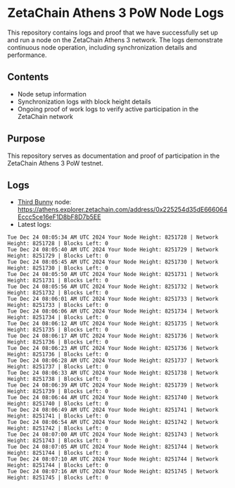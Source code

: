 # ZetaChain Athens 3 PoW Node Logs
This repository contains logs and proof that we have successfully set up and run a node on the ZetaChain Athens 3 network. The logs demonstrate continuous node operation, including synchronization details and performance.

## Contents
- Node setup information
- Synchronization logs with block height details
- Ongoing proof of work logs to verify active participation in the ZetaChain network

## Purpose
This repository serves as documentation and proof of participation in the ZetaChain Athens 3 PoW testnet.

## Logs

- [Third Bunny](https://thirdbunny.xyz/) node: https://athens.explorer.zetachain.com/address/0x225254d35dE666064Eccc5ce16eF1D8bF8D7b5EE
- Latest logs:
```
Tue Dec 24 08:05:34 AM UTC 2024 Your Node Height: 8251728 | Network Height: 8251728 | Blocks Left: 0
Tue Dec 24 08:05:40 AM UTC 2024 Your Node Height: 8251729 | Network Height: 8251729 | Blocks Left: 0
Tue Dec 24 08:05:45 AM UTC 2024 Your Node Height: 8251730 | Network Height: 8251730 | Blocks Left: 0
Tue Dec 24 08:05:50 AM UTC 2024 Your Node Height: 8251731 | Network Height: 8251731 | Blocks Left: 0
Tue Dec 24 08:05:56 AM UTC 2024 Your Node Height: 8251732 | Network Height: 8251732 | Blocks Left: 0
Tue Dec 24 08:06:01 AM UTC 2024 Your Node Height: 8251733 | Network Height: 8251733 | Blocks Left: 0
Tue Dec 24 08:06:06 AM UTC 2024 Your Node Height: 8251734 | Network Height: 8251734 | Blocks Left: 0
Tue Dec 24 08:06:12 AM UTC 2024 Your Node Height: 8251735 | Network Height: 8251735 | Blocks Left: 0
Tue Dec 24 08:06:17 AM UTC 2024 Your Node Height: 8251736 | Network Height: 8251736 | Blocks Left: 0
Tue Dec 24 08:06:23 AM UTC 2024 Your Node Height: 8251736 | Network Height: 8251736 | Blocks Left: 0
Tue Dec 24 08:06:28 AM UTC 2024 Your Node Height: 8251737 | Network Height: 8251737 | Blocks Left: 0
Tue Dec 24 08:06:33 AM UTC 2024 Your Node Height: 8251738 | Network Height: 8251738 | Blocks Left: 0
Tue Dec 24 08:06:39 AM UTC 2024 Your Node Height: 8251739 | Network Height: 8251739 | Blocks Left: 0
Tue Dec 24 08:06:44 AM UTC 2024 Your Node Height: 8251740 | Network Height: 8251740 | Blocks Left: 0
Tue Dec 24 08:06:49 AM UTC 2024 Your Node Height: 8251741 | Network Height: 8251741 | Blocks Left: 0
Tue Dec 24 08:06:54 AM UTC 2024 Your Node Height: 8251742 | Network Height: 8251742 | Blocks Left: 0
Tue Dec 24 08:07:00 AM UTC 2024 Your Node Height: 8251743 | Network Height: 8251743 | Blocks Left: 0
Tue Dec 24 08:07:05 AM UTC 2024 Your Node Height: 8251744 | Network Height: 8251744 | Blocks Left: 0
Tue Dec 24 08:07:10 AM UTC 2024 Your Node Height: 8251744 | Network Height: 8251744 | Blocks Left: 0
Tue Dec 24 08:07:16 AM UTC 2024 Your Node Height: 8251745 | Network Height: 8251745 | Blocks Left: 0
```
